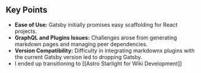 ## Key Points
- **Ease of Use:** Gatsby initially promises easy scaffolding for React projects.
- **GraphQL and Plugins Issues:** Challenges arose from generating markdown pages and managing peer dependencies.
- **Version Compatibility:** Difficulty in integrating markdownx plugins with the current Gatsby version led to dropping Gatsby.
- I ended up transitioning to [[Astro Starlight for Wiki Development]]
